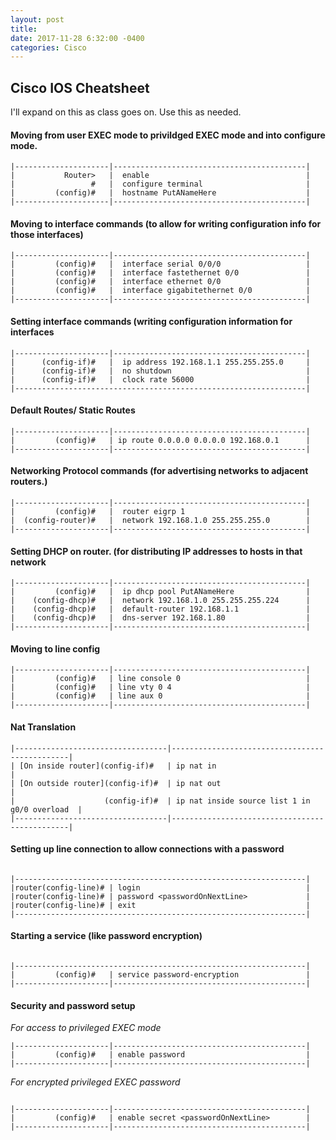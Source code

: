 ```yaml
--- 
layout: post 
title: 
date: 2017-11-28 6:32:00 -0400 
categories: Cisco 
---
```

## Cisco IOS Cheatsheet


I'll expand on this as class goes on. Use this as needed. 

#### Moving from user EXEC mode to privildged EXEC mode and into configure mode.  

```                                      
|---------------------|-------------------------------------------|
|           Router>   |  enable                                   |
|                 #   |  configure terminal                       |
|         (config)#   |  hostname PutANameHere                    |
|---------------------|-------------------------------------------|
```
#### Moving to interface commands (to allow for writing configuration info for those interfaces) 

```                       
|---------------------|-------------------------------------------|
|         (config)#   |  interface serial 0/0/0                   |
|         (config)#   |  interface fastethernet 0/0               |
|         (config)#   |  interface ethernet 0/0                   |
|         (config)#   |  interface gigabitethernet 0/0            |
|---------------------|-------------------------------------------|
```
#### Setting interface commands (writing configuration information for interfaces  

```                                   
|---------------------|-------------------------------------------|
|      (config-if)#   |  ip address 192.168.1.1 255.255.255.0     |
|      (config-if)#   |  no shutdown                              |
|      (config-if)#   |  clock rate 56000                         |
|-----------------------------------------------------------------|
```
#### Default Routes/ Static Routes   
                                           
```
|---------------------|-------------------------------------------|
|         (config)#   | ip route 0.0.0.0 0.0.0.0 192.168.0.1      |     
|---------------------|-------------------------------------------|
```
#### Networking Protocol commands (for advertising networks to adjacent routers.)   
                                           
```
|---------------------|-------------------------------------------|
|         (config)#   |  router eigrp 1                           |
|  (config-router)#   |  network 192.168.1.0 255.255.255.0        |
|---------------------|-------------------------------------------|
```
#### Setting DHCP on router. (for distributing IP addresses to hosts in that network  

```
|---------------------|-------------------------------------------|
|         (config)#   |  ip dhcp pool PutANameHere                |
|    (config-dhcp)#   |  network 192.168.1.0 255.255.255.224      |
|    (config-dhcp)#   |  default-router 192.168.1.1               |
|    (config-dhcp)#   |  dns-server 192.168.1.80                  |
|---------------------|-------------------------------------------|
```
#### Moving to line config  

```
|---------------------|-------------------------------------------|
|         (config)#   | line console 0                            |
|         (config)#   | line vty 0 4                              |
|         (config)#   | line aux 0                                |
|---------------------|-------------------------------------------|

```
#### Nat Translation  

```
|----------------------------------|-----------------------------------------------|
| [On inside router](config-if)#   | ip nat in                                     |
| [On outside router](config-if)#  | ip nat out                                    |
|                    (config-if)#  | ip nat inside source list 1 in g0/0 overload  |
|----------------------------------|-----------------------------------------------|

```
#### Setting up line connection to allow connections with a password 

```

|-----------------------------------------------------------------|
|router(config-line)# | login                                     |
|router(config-line)# | password <passwordOnNextLine>             |
|router(config-line)# | exit                                      |
|-----------------------------------------------------------------|
```
#### Starting a service (like password encryption) 
       
```

|-----------------------------------------------------------------|
|         (config)#   | service password-encryption               |
|---------------------|-------------------------------------------|
```
#### Security and password setup   
  
                         

*For access to privileged EXEC mode* 

```        
|---------------------|-------------------------------------------|
|         (config)#   | enable password                           |
|---------------------|-------------------------------------------|

```
*For encrypted privileged EXEC password*

```
             
|---------------------|-------------------------------------------|
|         (config)#   | enable secret <passwordOnNextLine>        |
|---------------------|-------------------------------------------|
``` 



